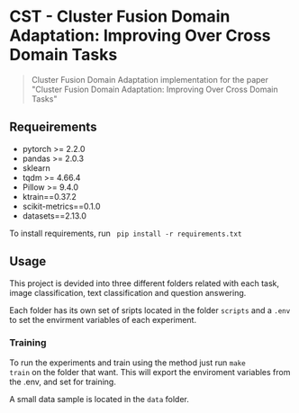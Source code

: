 # CST - Cluster Fusion Domain Adaptation: Improving Over Cross Domain Tasks

> Cluster Fusion Domain Adaptation implementation for the paper "Cluster Fusion Domain Adaptation: Improving Over Cross Domain Tasks" 

## Requeirements

- pytorch >= 2.2.0
- pandas >= 2.0.3
- sklearn
- tqdm >= 4.66.4
- Pillow >= 9.4.0
- ktrain==0.37.2
- scikit-metrics==0.1.0
- datasets==2.13.0

To install requirements, run <code> pip install -r requirements.txt </code>

## Usage

This project is devided into three different folders related with each task, image classification, text classification and question answering.

Each folder has its own set of sripts located in the folder <code>scripts</code> and a <code>.env</code> to set the envirment variables of each experiment.

### Training

To run the experiments and train using the method just run <code>make train</code> on the folder that want. This will export the enviroment variables from the .env, and set for training.

A small data sample is located in the <code>data</code> folder.
